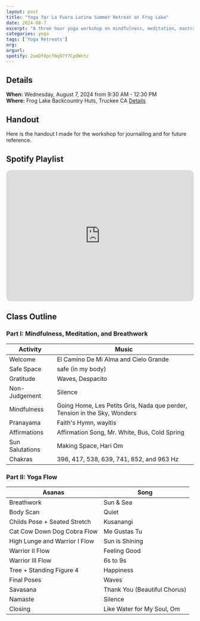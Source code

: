 ```yaml
---
layout: post
title: "Yoga for La Fuera Latina Summer Retreat at Frog Lake"
date: 2024-08-7
excerpt: "A three hour yoga workshop on mindfulness, meditation, mantras, breathwork, and asanas designed for La Fuerza Latina."
categories: yoga
tags: ['Yoga Retreats']
org:  
orgurl:  
spotify: 2umDf8pcfNq97Y7CpOWntc
---
```


## Details

**When:** Wednesday, August 7, 2024 from 9:30 AM  - 12:30 PM  
**Where:** Frog Lake Backcountry Huts, Truckee CA  [Details](https://www.truckeedonnerlandtrust.org/frog-lake-huts)      

## Handout

Here is the handout I made for the workshop for journalling and for future reference. 

<object data="/assets/pdfs/lafuerzalatinayoga.pdf" width="1000" height="1000" type='application/pdf'></object>


## Spotify Playlist

<iframe style="border-radius:12px" src="https://open.spotify.com/embed/playlist/{{ page.spotify }}?utm_source=generator" width="100%" height="352" frameBorder="0" allowfullscreen="" allow="autoplay; clipboard-write; encrypted-media; fullscreen; picture-in-picture" loading="lazy"></iframe>  



## Class Outline


### Part I: Mindfulness, Meditation, and Breathwork

Activity | Music 
---- | ----
Welcome | El Camino De Mi Alma and Cielo Grande 
Safe Space | safe (in my body) 
Gratitude | Waves, Despacito 
Non-Judgement | Silence 
Mindfulness | Going Home, Les Petits Gris, Nada que perder, Tension in the Sky, Wonders
Pranayama | Faith's Hymn, wayitis 
Affirmations | Affirmation Song, Mr. White, Bus, Cold Spring 
Sun Salutations | Making Space, Hari Om 
Chakras | 396, 417, 538, 639, 741, 852, and 963 Hz 


### Part II: Yoga Flow

Asanas | Song  
---- | ----
Breathwork | Sun & Sea | 
Body Scan | Quiet  
Childs Pose + Seated Stretch | Kusanangi 
Cat Cow Down Dog Cobra Flow | Me Gustas Tu 
High Lunge and Warrior I Flow | Sun is Shining 
Warrior II Flow | Feeling Good 
Warrior III Flow | 6s to 9s 
Tree + Standing Figure 4 | Happiness 
Final Poses | Waves 
Savasana | Thank You (Beautiful Chorus) 
Namaste | Silence  
Closing | Like Water for My Soul, Om




